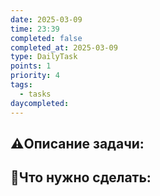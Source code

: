 ```yaml
---
date: 2025-03-09
time: 23:39
completed: false
completed_at: 2025-03-09
type: DailyTask
points: 1
priority: 4
tags:
  - tasks
daycompleted:
---
```


## ⚠️Описание задачи:



## 📝Что нужно сделать:
